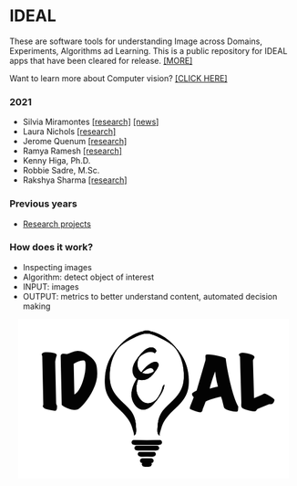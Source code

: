 # IDEAL #

These are software tools for understanding Image across Domains, Experiments, Algorithms ad Learning. This is a public repository for IDEAL apps that have been cleared for release. [[MORE]](http://vis.lbl.gov/~daniela)

Want to learn more about Computer vision? [[CLICK HERE]](https://github.com/dani-lbnl/introvision)

### 2021
* Silvia Miramontes [[research]](https://github.com/s-miramontes/SULI-Spring2019/) [[news]](https://cs.lbl.gov/news-media/news/2020/silvia-miramontes-merging-applied-math-and-machine-learning-for-science/)
* Laura Nichols [[research]](https://sites.google.com/lbl.gov/ideal/team)
* Jerome Quenum [[research]](https://sites.google.com/lbl.gov/ideal/team)
* Ramya Ramesh [[research]](https://sites.google.com/lbl.gov/ideal/team)
* Kenny Higa, Ph.D. 
* Robbie Sadre, M.Sc.
* Rakshya Sharma [[research]](https://sites.google.com/lbl.gov/ideal/team)

### Previous years
* [Research projects](https://sites.google.com/lbl.gov/ideal/projects?authuser=0)

### How does it work? ###

* Inspecting images
* Algorithm: detect object of interest
* INPUT: images
* OUTPUT: metrics to better understand content, automated decision making

<p align="center">
<img src="https://github.com/dani-lbnl/IDEAL/blob/master/IDEAL_logo.png"> </p>

